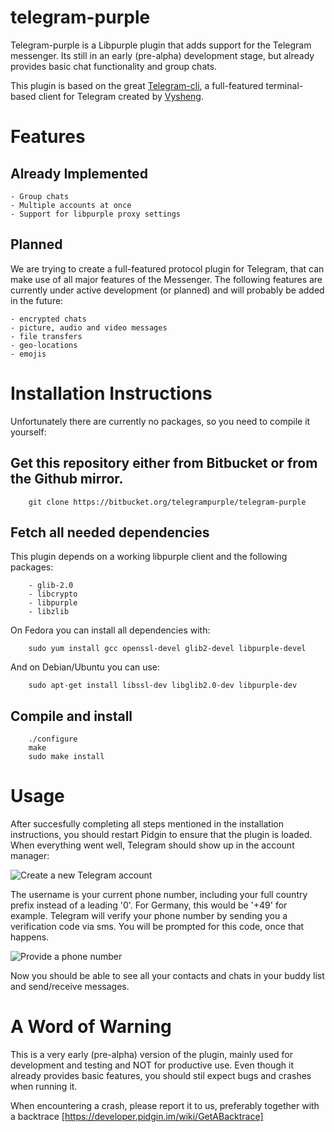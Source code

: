 telegram-purple
===============

Telegram-purple is a Libpurple plugin that adds support for the Telegram messenger. Its still in an early (pre-alpha) development stage, but already provides basic chat functionality and group chats.

This plugin is based on the great [Telegram-cli](http://github.com/vysheng/tg), a full-featured terminal-based client for Telegram created by [Vysheng](http://github.com/vysheng).

# Features

## Already Implemented

    - Group chats
    - Multiple accounts at once
    - Support for libpurple proxy settings

## Planned

We are trying to create a full-featured protocol plugin for Telegram, that can make use of all major features of 
the Messenger. The following features are currently under active development (or planned) and will probably be 
added in the future:

    - encrypted chats
    - picture, audio and video messages
    - file transfers
    - geo-locations
    - emojis 


# Installation Instructions

Unfortunately there are currently no packages, so you need to compile it yourself:

## Get this repository either from Bitbucket or from the Github mirror.

        git clone https://bitbucket.org/telegrampurple/telegram-purple



## Fetch all needed dependencies

This plugin depends on a working libpurple client and the following packages:

        - glib-2.0
        - libcrypto
        - libpurple
        - libzlib


On Fedora you can install all dependencies with:

        sudo yum install gcc openssl-devel glib2-devel libpurple-devel


And on Debian/Ubuntu you can use:

        sudo apt-get install libssl-dev libglib2.0-dev libpurple-dev


## Compile and install

        ./configure
        make
        sudo make install


# Usage

After succesfully completing all steps mentioned in the installation instructions, you should restart Pidgin to ensure that the plugin is loaded. When everything went well, Telegram should show up in the account manager:

![Create a new Telegram account](http://lauschgift.org/telegram-purple/res/install-1.png)

The username is your current phone number, including your full country prefix instead of a leading '0'. For Germany, this would be '+49' for example. Telegram will verify your phone number by sending you a verification code via sms. You will be prompted for this code, once that happens.

![Provide a phone number](http://lauschgift.org/telegram-purple/res/install-2.png)
 
Now you should be able to see all your contacts and chats in your buddy list and send/receive messages.


# A Word of Warning

This is a very early (pre-alpha) version of the plugin, mainly used for development and testing and NOT for productive use. 
Even though it already provides basic features, you should stil expect bugs and crashes when running it.

When encountering a crash, please report it to us, preferably together with a backtrace [https://developer.pidgin.im/wiki/GetABacktrace]

